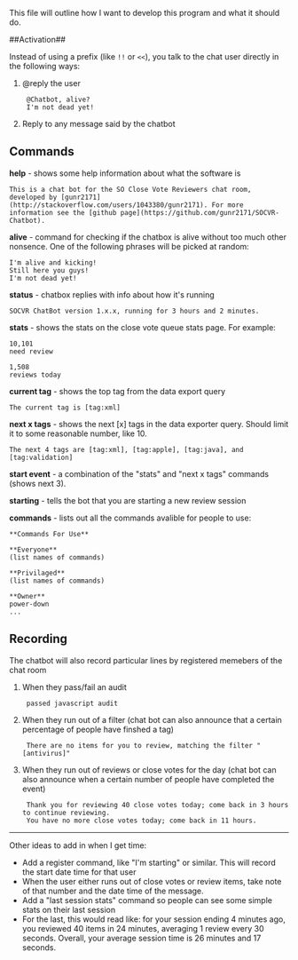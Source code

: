 This file will outline how I want to develop this program and what it should do.

##Activation##

Instead of using a prefix (like `!!` or `<<`), you talk to the chat user directly in the following ways:

1. @reply the user

        @Chatbot, alive?
        I'm not dead yet!
2. Reply to any message said by the chatbot


## Commands ##

**help** - shows some help information about what the software is

    This is a chat bot for the SO Close Vote Reviewers chat room, developed by [gunr2171](http://stackoverflow.com/users/1043380/gunr2171). For more information see the [github page](https://github.com/gunr2171/SOCVR-Chatbot).

**alive** - command for checking if the chatbox is alive without too much other nonsence. One of the following phrases will be picked at random:

    I'm alive and kicking!
    Still here you guys!
    I'm not dead yet!

**status** - chatbox replies with info about how it's running

    SOCVR ChatBot version 1.x.x, running for 3 hours and 2 minutes.

**stats** - shows the stats on the close vote queue stats page. For example:

    10,101  
    need review
    
    1,508  
    reviews today

**current tag** - shows the top tag from the data export query

    The current tag is [tag:xml]

**next x tags** - shows the next [x] tags in the data exporter query. Should limit it to some reasonable number, like 10.

    The next 4 tags are [tag:xml], [tag:apple], [tag:java], and [tag:validation]

**start event** - a combination of the "stats" and "next x tags" commands (shows next 3).

**starting** - tells the bot that you are starting a new review session

**commands** - lists out all the commands avalible for people to use:

    **Commands For Use**
    
    **Everyone**
    (list names of commands)
    
    **Privilaged**
    (list names of commands)
    
    **Owner**
    power-down
    ...
    

## Recording ##

The chatbot will also record particular lines by registered memebers of the chat room

1. When they pass/fail an audit

        passed javascript audit
2. When they run out of a filter (chat bot can also announce that a certain percentage of people have finshed a tag)

        There are no items for you to review, matching the filter "[antivirus]"
        
3. When they run out of reviews or close votes for the day (chat bot can also announce when a certain number of people have completed the event)

        Thank you for reviewing 40 close votes today; come back in 3 hours to continue reviewing.
        You have no more close votes today; come back in 11 hours.

---

Other ideas to add in when I get time:

 - Add a register command, like "I'm starting" or similar. This will record the start date time for that user
 - When the user either runs out of close votes or review items, take note of that number and the date time of the message.
 - Add a "last session stats" command so people can see some simple stats on their last session
 - For the last, this would read like: for your session ending 4 minutes ago, you reviewed 40 items in 24 minutes, averaging 1 review every 30 seconds. Overall, your average session time is 26 minutes and 17 seconds.
